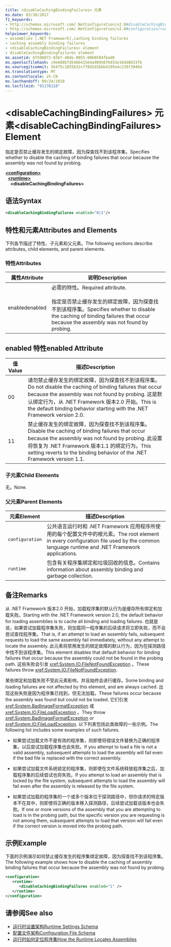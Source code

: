 ```yaml
---
title: <disableCachingBindingFailures> 元素
ms.date: 03/30/2017
f1_keywords:
- http://schemas.microsoft.com/.NetConfiguration/v2.0#disableCachingBindingFailures
- http://schemas.microsoft.com/.NetConfiguration/v2.0#configuration/runtime/disableCachingBindingFailures
helpviewer_keywords:
- assemblies [.NET Framework],caching binding failures
- caching assembly binding failures
- <disableCachingBindingFailures> element
- disableCachingBindingFailures element
ms.assetid: bf598873-83b7-48de-8955-00b0504fbad0
ms.openlocfilehash: c9e608bfd54b641564a9095076455e10dd8653fb
ms.sourcegitcommit: 5b475c1855b32cf78d2d1bbb4295e4c236f39464
ms.translationtype: MT
ms.contentlocale: zh-CN
ms.lasthandoff: 09/24/2020
ms.locfileid: "91176118"
---
```

# <a name="disablecachingbindingfailures-element"></a><span data-ttu-id="c1b7d-102">\<disableCachingBindingFailures> 元素</span><span class="sxs-lookup"><span data-stu-id="c1b7d-102">\<disableCachingBindingFailures> Element</span></span>

<span data-ttu-id="c1b7d-103">指定是否禁止缓存发生的绑定故障，因为探查找不到该程序集。</span><span class="sxs-lookup"><span data-stu-id="c1b7d-103">Specifies whether to disable the caching of binding failures that occur because the assembly was not found by probing.</span></span>  
  
[**\<configuration>**](../configuration-element.md)\
&nbsp;&nbsp;[**\<runtime>**](runtime-element.md)\
&nbsp;&nbsp;&nbsp;&nbsp;**\<disableCachingBindingFailures>**  
  
## <a name="syntax"></a><span data-ttu-id="c1b7d-104">语法</span><span class="sxs-lookup"><span data-stu-id="c1b7d-104">Syntax</span></span>  
  
```xml  
<disableCachingBindingFailures enabled="0|1"/>  
```  
  
## <a name="attributes-and-elements"></a><span data-ttu-id="c1b7d-105">特性和元素</span><span class="sxs-lookup"><span data-stu-id="c1b7d-105">Attributes and Elements</span></span>  

 <span data-ttu-id="c1b7d-106">下列各节描述了特性、子元素和父元素。</span><span class="sxs-lookup"><span data-stu-id="c1b7d-106">The following sections describe attributes, child elements, and parent elements.</span></span>  
  
### <a name="attributes"></a><span data-ttu-id="c1b7d-107">特性</span><span class="sxs-lookup"><span data-stu-id="c1b7d-107">Attributes</span></span>  
  
|<span data-ttu-id="c1b7d-108">属性</span><span class="sxs-lookup"><span data-stu-id="c1b7d-108">Attribute</span></span>|<span data-ttu-id="c1b7d-109">说明</span><span class="sxs-lookup"><span data-stu-id="c1b7d-109">Description</span></span>|  
|---------------|-----------------|  
|<span data-ttu-id="c1b7d-110">enabled</span><span class="sxs-lookup"><span data-stu-id="c1b7d-110">enabled</span></span>|<span data-ttu-id="c1b7d-111">必需的特性。</span><span class="sxs-lookup"><span data-stu-id="c1b7d-111">Required attribute.</span></span><br /><br /> <span data-ttu-id="c1b7d-112">指定是否禁止缓存发生的绑定故障，因为探查找不到该程序集。</span><span class="sxs-lookup"><span data-stu-id="c1b7d-112">Specifies whether to disable the caching of binding failures that occur because the assembly was not found by probing.</span></span>|  
  
## <a name="enabled-attribute"></a><span data-ttu-id="c1b7d-113">enabled 特性</span><span class="sxs-lookup"><span data-stu-id="c1b7d-113">enabled Attribute</span></span>  
  
|<span data-ttu-id="c1b7d-114">值</span><span class="sxs-lookup"><span data-stu-id="c1b7d-114">Value</span></span>|<span data-ttu-id="c1b7d-115">描述</span><span class="sxs-lookup"><span data-stu-id="c1b7d-115">Description</span></span>|  
|-----------|-----------------|  
|<span data-ttu-id="c1b7d-116">0</span><span class="sxs-lookup"><span data-stu-id="c1b7d-116">0</span></span>|<span data-ttu-id="c1b7d-117">请勿禁止缓存发生的绑定故障，因为探查找不到该程序集。</span><span class="sxs-lookup"><span data-stu-id="c1b7d-117">Do not disable the caching of binding failures that occur because the assembly was not found by probing.</span></span> <span data-ttu-id="c1b7d-118">这是默认绑定行为，从 .NET Framework 版本2.0 开始。</span><span class="sxs-lookup"><span data-stu-id="c1b7d-118">This is the default binding behavior starting with the .NET Framework version 2.0.</span></span>|  
|<span data-ttu-id="c1b7d-119">1</span><span class="sxs-lookup"><span data-stu-id="c1b7d-119">1</span></span>|<span data-ttu-id="c1b7d-120">禁止缓存发生的绑定故障，因为探查找不到该程序集。</span><span class="sxs-lookup"><span data-stu-id="c1b7d-120">Disable the caching of binding failures that occur because the assembly was not found by probing.</span></span> <span data-ttu-id="c1b7d-121">此设置将恢复为 .NET Framework 版本1.1 的绑定行为。</span><span class="sxs-lookup"><span data-stu-id="c1b7d-121">This setting reverts to the binding behavior of the .NET Framework version 1.1.</span></span>|  
  
### <a name="child-elements"></a><span data-ttu-id="c1b7d-122">子元素</span><span class="sxs-lookup"><span data-stu-id="c1b7d-122">Child Elements</span></span>  

 <span data-ttu-id="c1b7d-123">无。</span><span class="sxs-lookup"><span data-stu-id="c1b7d-123">None.</span></span>  
  
### <a name="parent-elements"></a><span data-ttu-id="c1b7d-124">父元素</span><span class="sxs-lookup"><span data-stu-id="c1b7d-124">Parent Elements</span></span>  
  
|<span data-ttu-id="c1b7d-125">元素</span><span class="sxs-lookup"><span data-stu-id="c1b7d-125">Element</span></span>|<span data-ttu-id="c1b7d-126">描述</span><span class="sxs-lookup"><span data-stu-id="c1b7d-126">Description</span></span>|  
|-------------|-----------------|  
|`configuration`|<span data-ttu-id="c1b7d-127">公共语言运行时和 .NET Framework 应用程序所使用的每个配置文件中的根元素。</span><span class="sxs-lookup"><span data-stu-id="c1b7d-127">The root element in every configuration file used by the common language runtime and .NET Framework applications.</span></span>|  
|`runtime`|<span data-ttu-id="c1b7d-128">包含有关程序集绑定和垃圾回收的信息。</span><span class="sxs-lookup"><span data-stu-id="c1b7d-128">Contains information about assembly binding and garbage collection.</span></span>|  
  
## <a name="remarks"></a><span data-ttu-id="c1b7d-129">备注</span><span class="sxs-lookup"><span data-stu-id="c1b7d-129">Remarks</span></span>  

 <span data-ttu-id="c1b7d-130">从 .NET Framework 版本2.0 开始，加载程序集的默认行为是缓存所有绑定和加载失败。</span><span class="sxs-lookup"><span data-stu-id="c1b7d-130">Starting with the .NET Framework version 2.0, the default behavior for loading assemblies is to cache all binding and loading failures.</span></span> <span data-ttu-id="c1b7d-131">也就是说，如果尝试加载程序集失败，则加载同一程序集的后续请求将立即失败，而不会尝试查找程序集。</span><span class="sxs-lookup"><span data-stu-id="c1b7d-131">That is, if an attempt to load an assembly fails, subsequent requests to load the same assembly fail immediately, without any attempt to locate the assembly.</span></span> <span data-ttu-id="c1b7d-132">此元素将禁用发生的绑定故障的默认行为，因为在探测路径中找不到该程序集。</span><span class="sxs-lookup"><span data-stu-id="c1b7d-132">This element disables that default behavior for binding failures that occur because the assembly could not be found in the probing path.</span></span> <span data-ttu-id="c1b7d-133">这些失败会引发 <xref:System.IO.FileNotFoundException> 。</span><span class="sxs-lookup"><span data-stu-id="c1b7d-133">These failures throw <xref:System.IO.FileNotFoundException>.</span></span>  
  
 <span data-ttu-id="c1b7d-134">某些绑定和加载失败不受此元素影响，并且始终会进行缓存。</span><span class="sxs-lookup"><span data-stu-id="c1b7d-134">Some binding and loading failures are not affected by this element, and are always cached.</span></span> <span data-ttu-id="c1b7d-135">出现这些失败是因为程序集已找到，但无法加载。</span><span class="sxs-lookup"><span data-stu-id="c1b7d-135">These failures occur because the assembly was found but could not be loaded.</span></span> <span data-ttu-id="c1b7d-136">它们引发 <xref:System.BadImageFormatException> 或 <xref:System.IO.FileLoadException> 。</span><span class="sxs-lookup"><span data-stu-id="c1b7d-136">They throw <xref:System.BadImageFormatException> or <xref:System.IO.FileLoadException>.</span></span> <span data-ttu-id="c1b7d-137">以下列表包括此类故障的一些示例。</span><span class="sxs-lookup"><span data-stu-id="c1b7d-137">The following list includes some examples of such failures.</span></span>  
  
- <span data-ttu-id="c1b7d-138">如果尝试加载文件不是有效的程序集，则即使将错误文件替换为正确的程序集，以后尝试加载程序集也会失败。</span><span class="sxs-lookup"><span data-stu-id="c1b7d-138">If you attempt to load a file is not a valid assembly, subsequent attempts to load the assembly will fail even if the bad file is replaced with the correct assembly.</span></span>  
  
- <span data-ttu-id="c1b7d-139">如果尝试加载文件系统锁定的程序集，则即使在文件系统释放程序集之后，加载程序集的后续尝试也将失败。</span><span class="sxs-lookup"><span data-stu-id="c1b7d-139">If you attempt to load an assembly that is locked by the file system, subsequent attempts to load the assembly will fail even after the assembly is released by the file system.</span></span>  
  
- <span data-ttu-id="c1b7d-140">如果尝试加载的程序集的一个或多个版本位于探测路径中，但你请求的特定版本不在其中，则即使将正确的版本移入探测路径，后续尝试加载该版本也会失败。</span><span class="sxs-lookup"><span data-stu-id="c1b7d-140">If one or more versions of the assembly that you are attempting to load is in the probing path, but the specific version you are requesting is not among them, subsequent attempts to load that version will fail even if the correct version is moved into the probing path.</span></span>  
  
## <a name="example"></a><span data-ttu-id="c1b7d-141">示例</span><span class="sxs-lookup"><span data-stu-id="c1b7d-141">Example</span></span>  

 <span data-ttu-id="c1b7d-142">下面的示例演示如何禁止缓存发生的程序集绑定故障，因为探查找不到该程序集。</span><span class="sxs-lookup"><span data-stu-id="c1b7d-142">The following example shows how to disable the caching of assembly binding failures that occur because the assembly was not found by probing.</span></span>  
  
```xml  
<configuration>  
   <runtime>  
      <disableCachingBindingFailures enabled="1" />  
   </runtime>  
</configuration>  
```  
  
## <a name="see-also"></a><span data-ttu-id="c1b7d-143">请参阅</span><span class="sxs-lookup"><span data-stu-id="c1b7d-143">See also</span></span>

- [<span data-ttu-id="c1b7d-144">运行时设置架构</span><span class="sxs-lookup"><span data-stu-id="c1b7d-144">Runtime Settings Schema</span></span>](index.md)
- [<span data-ttu-id="c1b7d-145">配置文件架构</span><span class="sxs-lookup"><span data-stu-id="c1b7d-145">Configuration File Schema</span></span>](../index.md)
- [<span data-ttu-id="c1b7d-146">运行时如何定位程序集</span><span class="sxs-lookup"><span data-stu-id="c1b7d-146">How the Runtime Locates Assemblies</span></span>](../../../deployment/how-the-runtime-locates-assemblies.md)

